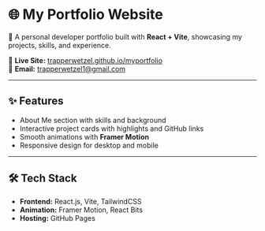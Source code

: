 # 🌐 My Portfolio Website  

🚀 A personal developer portfolio built with **React + Vite**, showcasing my projects, skills, and experience.  

🔗 **Live Site:** [trapperwetzel.github.io/myportfolio](https://trapperwetzel.github.io/myportfolio)  
📧 **Email:** trapperwetzel1@gmail.com  

---

## ✨ Features  
- About Me section with skills and background  
- Interactive project cards with highlights and GitHub links  
- Smooth animations with **Framer Motion**  
- Responsive design for desktop and mobile  

---

## 🛠️ Tech Stack  
- **Frontend:** React.js, Vite, TailwindCSS  
- **Animation:** Framer Motion, React Bits
- **Hosting:** GitHub Pages  



